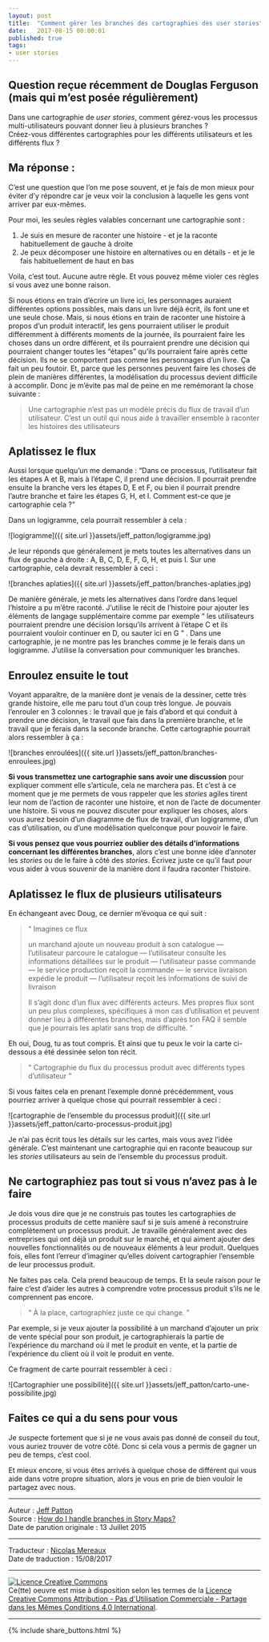 ```yaml
---
layout: post
title:  "Comment gérer les branches des cartographies des user stories"
date:   2017-08-15 00:00:01
published: true
tags: 
- user stories
---
```


## Question reçue récemment de Douglas Ferguson (mais qui m’est posée régulièrement)

Dans une cartographie de _user stories_, comment gérez-vous les processus multi-utilisateurs pouvant donner lieu à plusieurs branches ?  
Créez-vous différentes cartographies pour les différents utilisateurs et les différents flux ?

## Ma réponse :

C’est une question que l’on me pose souvent, et je fais de mon mieux pour éviter d’y répondre car je veux voir la conclusion à laquelle les gens vont arriver par eux-mêmes.

Pour moi, les seules règles valables concernant une cartographie sont :

1. Je suis en mesure de raconter une histoire - et je la raconte habituellement de gauche à droite
2. Je peux décomposer une histoire en alternatives ou en détails - et je le fais habituellement de haut en bas

Voila, c’est tout. Aucune autre règle. Et vous pouvez même violer ces règles si vous avez une bonne raison.

Si nous étions en train d’écrire un livre ici, les personnages auraient différentes options possibles, mais dans un livre déjà écrit, ils font une et une seule chose. Mais, si nous étions en train de raconter une histoire à propos d’un produit interactif, les gens pourraient utiliser le produit différemment à différents moments de la journée, ils pourraient faire les choses dans un ordre différent, et ils pourraient prendre une décision qui pourraient changer toutes les “étapes” qu’ils pourraient faire après cette décision. Ils ne se comportent pas comme les personnages d’un livre. Ça fait un peu foutoir. Et, parce que les personnes peuvent faire les choses de plein de manières différentes, la modélisation du processus devient difficile à accomplir. Donc je m’évite pas mal de peine en me remémorant la chose suivante :

> Une cartographie n’est pas un modèle précis du flux de travail d’un utilisateur. C’est un outil qui nous aide à travailler ensemble à raconter les histoires des utilisateurs

## Aplatissez le flux

Aussi lorsque quelqu’un me demande : “Dans ce processus, l’utilisateur fait les étapes A et B, mais à l’étape C, il prend une décision. Il pourrait prendre ensuite la branche vers les étapes D, E et F, ou bien il pourrait prendre l’autre branche et faire les étapes G, H, et I. Comment est-ce que je cartographie cela ?”

Dans un logigramme, cela pourrait ressembler à cela :

![logigramme]({{ site.url }}assets/jeff_patton/logigramme.jpg)

Je leur réponds que généralement je mets toutes les alternatives dans un flux de gauche à droite :  A, B, C, D, E, F, G, H, et puis I. Sur une cartographie, cela devrait ressembler à ceci :

![branches aplaties]({{ site.url }}assets/jeff_patton/branches-aplaties.jpg)

De manière générale, je mets les alternatives dans l’ordre dans lequel l’histoire a pu m’être raconté. J’utilise le récit de l’histoire pour ajouter les éléments de langage supplémentaire comme par exemple “ les utilisateurs pourraient prendre une décision lorsqu’ils arrivent à l’étape C et ils pourraient vouloir continuer en D, ou sauter ici en G ” . Dans une cartographie, je ne montre pas les branches comme je le ferais dans un logigramme. J’utilise la conversation pour communiquer les branches.

## Enroulez ensuite le tout

Voyant apparaître, de la manière dont je venais de la dessiner, cette très grande histoire, elle me paru tout d’un coup très longue. Je pouvais l’enrouler en 3 colonnes : le travail que je fais d’abord et qui conduit à prendre une décision, le travail que fais dans la première branche, et le travail que je ferais dans la seconde branche. Cette cartographie pourrait alors ressembler à ça :

![branches enroulées]({{ site.url }}assets/jeff_patton/branches-enroulees.jpg)

**Si vous transmettez une cartographie sans avoir une discussion** pour expliquer comment elle s’articule, cela ne marchera pas. Et c’est à ce moment que je me permets de vous rappeler que les _stories_ agiles tirent leur nom de l’action de raconter une histoire, et non de l’acte de documenter une histoire. Si vous ne pouvez discuter pour expliquer les choses, alors vous aurez besoin d’un diagramme de flux de travail, d’un logigramme, d’un cas d’utilisation, ou d’une modélisation quelconque pour pouvoir le faire.

**Si vous pensez que vous pourriez oublier des détails d’informations concernant les différentes branches**, alors c’est une bonne idée d’annoter les _stories_ ou de le faire à côté des _stories_. Écrivez juste ce qu’il faut pour vous aider à vous souvenir de la manière dont il faudra raconter l’histoire.

## Aplatissez le flux de plusieurs utilisateurs

En échangeant avec Doug, ce dernier m’évoqua ce qui suit :

>“ Imagines ce flux 
> 
> un marchand ajoute un nouveau produit à son catalogue — l’utilisateur parcoure le catalogue — l’utilisateur consulte les informations détaillées sur le produit — l’utilisateur passe commande — le service production reçoit la commande — le service livraison expédie le produit — l’utilisateur reçoit les informations de suivi de livraison
>
> Il s’agit donc d’un flux avec différents acteurs. Mes propres flux sont un peu plus complexes, spécifiques à mon cas d’utilisation et peuvent donner lieu à différentes branches, mais d’après ton FAQ il semble que je pourrais les aplatir sans trop de difficulté. ”

Eh oui, Doug, tu as tout compris. Et ainsi que tu peux le voir la carte ci-dessous a été dessinée selon ton récit. 

>“ Cartographie du flux du processus produit avec différents types d’utilisateur ”

Si vous faites cela en prenant l’exemple donné précédemment, vous pourriez arriver à quelque chose qui pourrait ressembler à ceci :

![cartographie de l’ensemble du processus produit]({{ site.url }}assets/jeff_patton/carto-processus-produit.jpg)

Je n’ai pas écrit tous les détails sur les cartes, mais vous avez l’idée générale. C’est maintenant une cartographie qui en raconte beaucoup sur les _stories_ utilisateurs au sein de l’ensemble du processus produit.

## Ne cartographiez pas tout si vous n’avez pas à le faire

Je dois vous dire  que je ne construis pas toutes les cartographies de processus produits de cette manière sauf si je suis amené à reconstruire complètement un processus produit. Je travaille généralement avec des entreprises qui ont déjà un produit sur le marché, et qui aiment ajouter des nouvelles fonctionnalités ou de nouveaux éléments à leur produit. Quelques fois, elles font l’erreur d’imaginer qu’elles doivent cartographier l’ensemble de leur processus produit. 

Ne faites pas cela. Cela prend beaucoup de temps. Et la seule raison pour le faire c’est d’aider les autres à comprendre votre processus produit s’ils ne le comprennent pas encore.

> “ À la place, cartographiez juste ce qui change. ”

Par exemple, si je veux ajouter la possibilité à un marchand d’ajouter un prix de vente spécial pour son produit, je cartographierais la partie de l’expérience du marchand où il met le produit en vente, et la partie de l’expérience du client où il voit le produit en vente.

Ce fragment de carte pourrait ressembler à ceci :

![Cartographier une possibilité]({{ site.url }}assets/jeff_patton/carto-une-possibilite.jpg)

## Faites ce qui a du sens pour vous

Je suspecte fortement que si je ne vous avais pas donné de conseil du tout, vous auriez trouver de votre côté. Donc si cela vous a permis de gagner un peu de temps, c’est cool.

Et mieux encore, si vous êtes arrivés à quelque chose de différent qui vous aide dans votre propre situation, alors je vous en prie de bien vouloir le partagez avec nous.

---  
Auteur : [Jeff Patton](http://jpattonassociates.com/about-jeff-patton/)  
Source : [How do I handle branches in Story Maps?](http://jpattonassociates.com/qa_branches_in_maps/)  
Date de parution originale : 13 Juillet 2015  

---
Traducteur : [Nicolas Mereaux](http://www.les-traducteurs-agiles.org/traducteurs/)  
Date de traduction : 15/08/2017  

---

<a rel="license" href="http://creativecommons.org/licenses/by-nc-sa/4.0/"><img alt="Licence Creative Commons" style="border-width:0" src="http://i.creativecommons.org/l/by-nc-sa/4.0/88x31.png" /></a><br />Ce(tte) oeuvre est mise à disposition selon les termes de la <a rel="license" href="http://creativecommons.org/licenses/by-nc-sa/4.0/">Licence Creative Commons Attribution - Pas d'Utilisation Commerciale - Partage dans les Mêmes Conditions 4.0 International</a>.

---

{% include share_buttons.html %}

